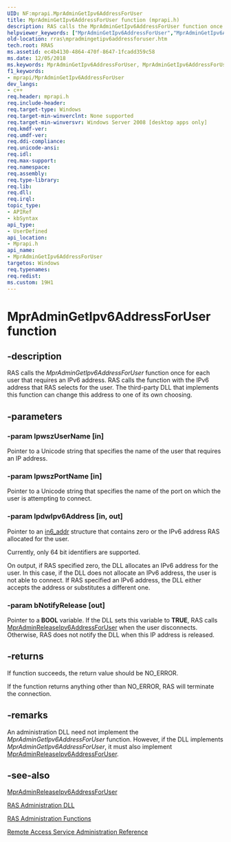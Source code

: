 ```yaml
---
UID: NF:mprapi.MprAdminGetIpv6AddressForUser
title: MprAdminGetIpv6AddressForUser function (mprapi.h)
description: RAS calls the MprAdminGetIpv6AddressForUser function once for each user that requires an IPv6 address.
helpviewer_keywords: ["MprAdminGetIpv6AddressForUser","MprAdminGetIpv6AddressForUser callback","MprAdminGetIpv6AddressForUser callback function [RAS]","mprapi/MprAdminGetIpv6AddressForUser","rras.mpradmingetipv6addressforuser"]
old-location: rras\mpradmingetipv6addressforuser.htm
tech.root: RRAS
ms.assetid: ec4b4130-4864-470f-8647-1fcadd359c58
ms.date: 12/05/2018
ms.keywords: MprAdminGetIpv6AddressForUser, MprAdminGetIpv6AddressForUser callback, MprAdminGetIpv6AddressForUser callback function [RAS], mprapi/MprAdminGetIpv6AddressForUser, rras.mpradmingetipv6addressforuser
f1_keywords:
- mprapi/MprAdminGetIpv6AddressForUser
dev_langs:
- c++
req.header: mprapi.h
req.include-header: 
req.target-type: Windows
req.target-min-winverclnt: None supported
req.target-min-winversvr: Windows Server 2008 [desktop apps only]
req.kmdf-ver: 
req.umdf-ver: 
req.ddi-compliance: 
req.unicode-ansi: 
req.idl: 
req.max-support: 
req.namespace: 
req.assembly: 
req.type-library: 
req.lib: 
req.dll: 
req.irql: 
topic_type:
- APIRef
- kbSyntax
api_type:
- UserDefined
api_location:
- Mprapi.h
api_name:
- MprAdminGetIpv6AddressForUser
targetos: Windows
req.typenames: 
req.redist: 
ms.custom: 19H1
---
```


# MprAdminGetIpv6AddressForUser function


## -description


RAS calls 
the <i>MprAdminGetIpv6AddressForUser</i>  function once for each user that requires an IPv6 address. RAS calls the function with the IPv6 address that RAS selects for the user. The third-party DLL that implements this function can change this address to one of its own choosing.


## -parameters




### -param lpwszUserName [in]

Pointer to a Unicode string that specifies the name of the user that requires an IP address.


### -param lpwszPortName [in]

Pointer to a Unicode string that specifies the name of the port on which the user is attempting to connect.


### -param lpdwIpv6Address [in, out]

Pointer to an <a href="https://docs.microsoft.com/previous-versions/windows/desktop/legacy/ms738560(v=vs.85)">in6_addr</a> structure that contains zero or the IPv6 address RAS allocated for the user. 


Currently, only 64 bit identifiers are supported.

On output, if RAS specified zero, the DLL allocates an IPv6 address for the user. In this case, if the DLL does not allocate an IPv6 address, the user is not able to connect. If RAS specified an IPv6 address, the DLL either accepts the address or substitutes a different one.


### -param bNotifyRelease [out]

Pointer to a <b>BOOL</b> variable. If the DLL sets this variable to <b>TRUE</b>, RAS  calls 
<a href="https://docs.microsoft.com/windows/desktop/api/mprapi/nf-mprapi-mpradminreleaseipv6addressforuser">MprAdminReleaseIpv6AddressForUser</a> when the user disconnects. Otherwise, RAS does not notify the DLL when this IP address is released.


## -returns



If function succeeds, the return value should be NO_ERROR.

If the function returns anything other than NO_ERROR, RAS will terminate the connection.




## -remarks



An administration DLL need not implement the 
<i>MprAdminGetIpv6AddressForUser</i> function. However, if the DLL implements 
<i>MprAdminGetIpv6AddressForUser</i>, it must also implement 
<a href="https://docs.microsoft.com/windows/desktop/api/mprapi/nf-mprapi-mpradminreleaseipv6addressforuser">MprAdminReleaseIpv6AddressForUser</a>.




## -see-also




<a href="https://docs.microsoft.com/windows/desktop/api/mprapi/nf-mprapi-mpradminreleaseipv6addressforuser">MprAdminReleaseIpv6AddressForUser</a>



<a href="https://docs.microsoft.com/windows/desktop/RRAS/ras-administration-dll">RAS Administration DLL</a>



<a href="https://docs.microsoft.com/windows/desktop/RRAS/ras-administration-functions">RAS Administration Functions</a>



<a href="https://docs.microsoft.com/windows/desktop/RRAS/remote-access-service-administration-reference">Remote Access Service Administration Reference</a>
 

 

